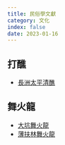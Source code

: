 ```yaml
---
title: 民俗學文獻
category: 文化
index: false
date: 2023-01-16
---
```

## 打醮
- [長洲太平清醮](cheung-chau-jiao-festival.md)
## 舞火龍
- [大坑舞火龍](tai-hang-fire-dragon-dance.md)
- [薄扶林舞火龍](pok-fu-lam-fire-dragon-dance.md)